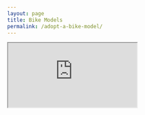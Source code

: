 ```yaml
---
layout: page
title: Bike Models
permalink: /adopt-a-bike-model/
---
```



<iframe src="http://bl.ocks.org/cgerson/raw/fd920636435924889cc2//" marginwidth="0" marginheight="0" scrolling="no"></iframe>
